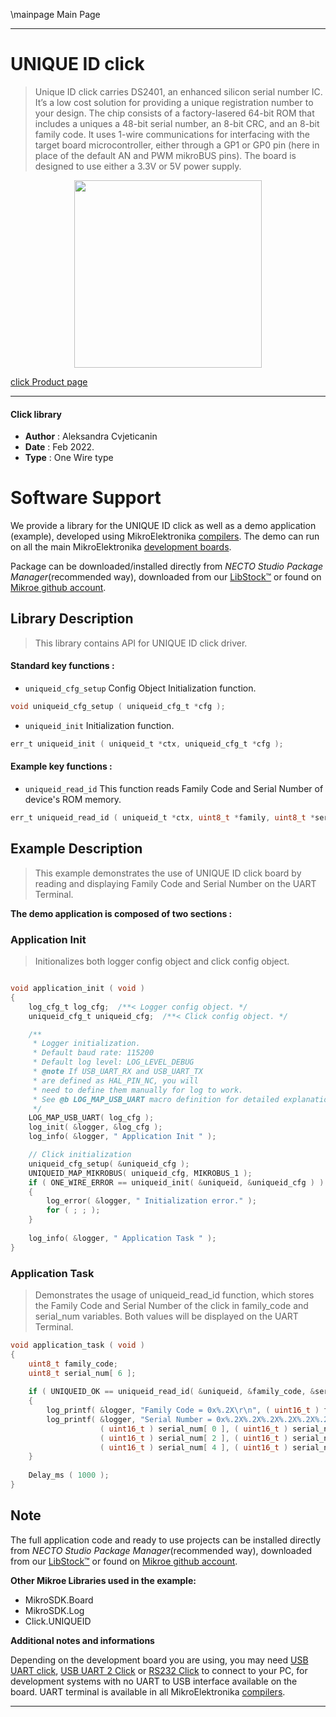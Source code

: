 \mainpage Main Page

---
# UNIQUE ID click

> Unique ID click carries DS2401, an enhanced silicon serial number IC. It’s a low cost solution for providing a unique registration number to your design. The chip consists of a factory-lasered 64-bit ROM that includes a uniques a 48-bit serial number, an 8-bit CRC, and an 8-bit family code. It uses 1-wire communications for interfacing with the target board microcontroller, either through a GP1 or GP0 pin (here in place of the default AN and PWM mikroBUS pins). The board is designed to use either a 3.3V or 5V power supply.

<p align="center">
  <img src="https://download.mikroe.com/images/click_for_ide/uniqueid_click.png" height=300px>
</p>

[click Product page](https://www.mikroe.com/unique-id-click)

---


#### Click library

- **Author**        : Aleksandra Cvjeticanin
- **Date**          : Feb 2022.
- **Type**          : One Wire type


# Software Support

We provide a library for the UNIQUE ID click
as well as a demo application (example), developed using MikroElektronika
[compilers](https://www.mikroe.com/necto-studio).
The demo can run on all the main MikroElektronika [development boards](https://www.mikroe.com/development-boards).

Package can be downloaded/installed directly from *NECTO Studio Package Manager*(recommended way), downloaded from our [LibStock&trade;](https://libstock.mikroe.com) or found on [Mikroe github account](https://github.com/MikroElektronika/mikrosdk_click_v2/tree/master/clicks).

## Library Description

> This library contains API for UNIQUE ID click driver.

#### Standard key functions :

- `uniqueid_cfg_setup` Config Object Initialization function.
```c
void uniqueid_cfg_setup ( uniqueid_cfg_t *cfg );
```

- `uniqueid_init` Initialization function.
```c
err_t uniqueid_init ( uniqueid_t *ctx, uniqueid_cfg_t *cfg );
```

#### Example key functions :

- `uniqueid_read_id` This function reads Family Code and Serial Number of device's ROM memory.
```c
err_t uniqueid_read_id ( uniqueid_t *ctx, uint8_t *family, uint8_t *serial_num ); 
```

## Example Description

> This example demonstrates the use of UNIQUE ID click board by reading and displaying Family Code and Serial Number on the UART Terminal.

**The demo application is composed of two sections :**

### Application Init

> Initionalizes both logger config object and click config object. 

```c

void application_init ( void )
{
	log_cfg_t log_cfg;  /**< Logger config object. */
    uniqueid_cfg_t uniqueid_cfg;  /**< Click config object. */

    /** 
     * Logger initialization.
     * Default baud rate: 115200
     * Default log level: LOG_LEVEL_DEBUG
     * @note If USB_UART_RX and USB_UART_TX 
     * are defined as HAL_PIN_NC, you will 
     * need to define them manually for log to work. 
     * See @b LOG_MAP_USB_UART macro definition for detailed explanation.
     */
    LOG_MAP_USB_UART( log_cfg );
    log_init( &logger, &log_cfg );
    log_info( &logger, " Application Init " );

    // Click initialization
    uniqueid_cfg_setup( &uniqueid_cfg );
    UNIQUEID_MAP_MIKROBUS( uniqueid_cfg, MIKROBUS_1 );
    if ( ONE_WIRE_ERROR == uniqueid_init( &uniqueid, &uniqueid_cfg ) ) 
    {
        log_error( &logger, " Initialization error." );
        for ( ; ; );
    }
    
    log_info( &logger, " Application Task " );
}

```

### Application Task

> Demonstrates the usage of uniqueid_read_id function,
which stores the Family Code and Serial Number of the click in 
family_code and serial_num variables. Both values will be displayed 
on the UART Terminal.

```c
void application_task ( void )
{
	uint8_t family_code;
    uint8_t serial_num[ 6 ];
    
    if ( UNIQUEID_OK == uniqueid_read_id( &uniqueid, &family_code, &serial_num[ 0 ] ) )
    {
        log_printf( &logger, "Family Code = 0x%.2X\r\n", ( uint16_t ) family_code ); 
        log_printf( &logger, "Serial Number = 0x%.2X%.2X%.2X%.2X%.2X%.2X\r\n", 
                    ( uint16_t ) serial_num[ 0 ], ( uint16_t ) serial_num[ 1 ], 
                    ( uint16_t ) serial_num[ 2 ], ( uint16_t ) serial_num[ 3 ], 
                    ( uint16_t ) serial_num[ 4 ], ( uint16_t ) serial_num[ 5 ] ); 
    }      
    
    Delay_ms ( 1000 ); 
}
```

## Note

The full application code and ready to use projects can be installed directly from *NECTO Studio Package Manager*(recommended way), downloaded from our [LibStock&trade;](https://libstock.mikroe.com) or found on [Mikroe github account](https://github.com/MikroElektronika/mikrosdk_click_v2/tree/master/clicks).

**Other Mikroe Libraries used in the example:**

- MikroSDK.Board
- MikroSDK.Log
- Click.UNIQUEID

**Additional notes and informations**

Depending on the development board you are using, you may need
[USB UART click](https://www.mikroe.com/usb-uart-click),
[USB UART 2 Click](https://www.mikroe.com/usb-uart-2-click) or
[RS232 Click](https://www.mikroe.com/rs232-click) to connect to your PC, for
development systems with no UART to USB interface available on the board. UART
terminal is available in all MikroElektronika
[compilers](https://shop.mikroe.com/compilers).

---
